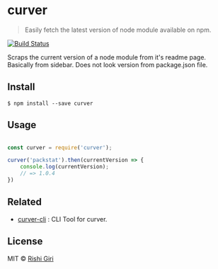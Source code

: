 # curver

> Easily fetch the latest version of node module available on npm.

[![Build Status](https://travis-ci.org/CodeDotJS/curver.svg?branch=master)](https://travis-ci.org/CodeDotJS/curver)

Scraps the current version of a node module from it's readme page. Basically from sidebar.
Does not look version from package.json file.

## Install 

```
$ npm install --save curver
```

## Usage

```js

const curver = require('curver');

curver('packstat').then(currentVersion => {
	console.log(currentVersion);
	// => 1.0.4
})

```
## Related

- [curver-cli](https://github.com/CodeDotJS/curver-cli) : CLI Tool for curver.

## License

MIT &copy; [Rishi Giri](http://rishigiri.com)